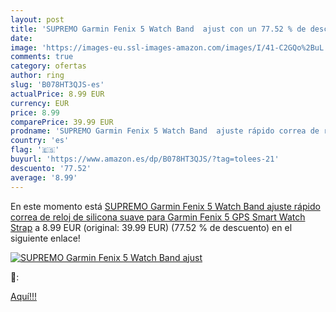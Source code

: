 ```yaml
---
layout: post
title: 'SUPREMO Garmin Fenix 5 Watch Band  ajust con un 77.52 % de descuento'
date: 
image: 'https://images-eu.ssl-images-amazon.com/images/I/41-C2GQo%2BuL._SL200_.jpg'
comments: true
category: ofertas
author: ring
slug: 'B078HT3QJS-es'
actualPrice: 8.99 EUR
currency: EUR
price: 8.99
comparePrice: 39.99 EUR
prodname: 'SUPREMO Garmin Fenix 5 Watch Band  ajuste rápido correa de reloj de silicona suave para Garmin Fenix 5 GPS Smart Watch Strap'
country: 'es'
flag: '🇪🇸'
buyurl: 'https://www.amazon.es/dp/B078HT3QJS/?tag=tolees-21'
descuento: '77.52'
average: '8.99'
---
```


En este momento está [SUPREMO Garmin Fenix 5 Watch Band  ajuste rápido correa de reloj de silicona suave para Garmin Fenix 5 GPS Smart Watch Strap](https://www.amazon.es/dp/B078HT3QJS/?tag=tolees-21) a 8.99 EUR (original: 39.99 EUR) (77.52 %  de descuento) en el siguiente enlace!

[![SUPREMO Garmin Fenix 5 Watch Band  ajust](https://images-eu.ssl-images-amazon.com/images/I/41-C2GQo%2BuL._SL200_.jpg)](https://www.amazon.es/dp/B078HT3QJS/?tag=tolees-21)

🔎:


[Aquí!!!](https://www.amazon.es/dp/B078HT3QJS/?tag=tolees-21)
